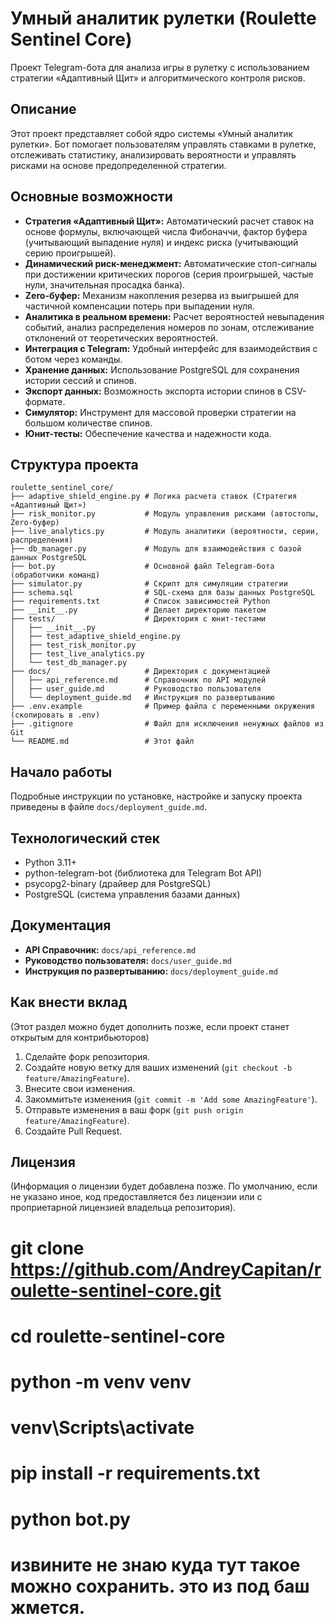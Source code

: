 # Умный аналитик рулетки (Roulette Sentinel Core)

Проект Telegram-бота для анализа игры в рулетку с использованием стратегии «Адаптивный Щит» и алгоритмического контроля рисков.

## Описание

Этот проект представляет собой ядро системы «Умный аналитик рулетки». Бот помогает пользователям управлять ставками в рулетке, отслеживать статистику, анализировать вероятности и управлять рисками на основе предопределенной стратегии.

## Основные возможности

*   **Стратегия «Адаптивный Щит»:** Автоматический расчет ставок на основе формулы, включающей числа Фибоначчи, фактор буфера (учитывающий выпадение нуля) и индекс риска (учитывающий серию проигрышей).
*   **Динамический риск-менеджмент:** Автоматические стоп-сигналы при достижении критических порогов (серия проигрышей, частые нули, значительная просадка банка).
*   **Zero-буфер:** Механизм накопления резерва из выигрышей для частичной компенсации потерь при выпадении нуля.
*   **Аналитика в реальном времени:** Расчет вероятностей невыпадения событий, анализ распределения номеров по зонам, отслеживание отклонений от теоретических вероятностей.
*   **Интеграция с Telegram:** Удобный интерфейс для взаимодействия с ботом через команды.
*   **Хранение данных:** Использование PostgreSQL для сохранения истории сессий и спинов.
*   **Экспорт данных:** Возможность экспорта истории спинов в CSV-формате.
*   **Симулятор:** Инструмент для массовой проверки стратегии на большом количестве спинов.
*   **Юнит-тесты:** Обеспечение качества и надежности кода.

## Структура проекта

```
roulette_sentinel_core/
├── adaptive_shield_engine.py # Логика расчета ставок (Стратегия «Адаптивный Щит»)
├── risk_monitor.py           # Модуль управления рисками (автостопы, Zero-буфер)
├── live_analytics.py         # Модуль аналитики (вероятности, серии, распределения)
├── db_manager.py             # Модуль для взаимодействия с базой данных PostgreSQL
├── bot.py                    # Основной файл Telegram-бота (обработчики команд)
├── simulator.py              # Скрипт для симуляции стратегии
├── schema.sql                # SQL-схема для базы данных PostgreSQL
├── requirements.txt          # Список зависимостей Python
├── __init__.py               # Делает директорию пакетом
├── tests/                    # Директория с юнит-тестами
│   ├── __init__.py
│   ├── test_adaptive_shield_engine.py
│   ├── test_risk_monitor.py
│   ├── test_live_analytics.py
│   └── test_db_manager.py
├── docs/                     # Директория с документацией
│   ├── api_reference.md      # Справочник по API модулей
│   ├── user_guide.md         # Руководство пользователя
│   └── deployment_guide.md   # Инструкция по развертыванию
├── .env.example              # Пример файла с переменными окружения (скопировать в .env)
├── .gitignore                # Файл для исключения ненужных файлов из Git
└── README.md                 # Этот файл
```

## Начало работы

Подробные инструкции по установке, настройке и запуску проекта приведены в файле `docs/deployment_guide.md`.

## Технологический стек

*   Python 3.11+
*   python-telegram-bot (библиотека для Telegram Bot API)
*   psycopg2-binary (драйвер для PostgreSQL)
*   PostgreSQL (система управления базами данных)

## Документация

*   **API Справочник:** `docs/api_reference.md`
*   **Руководство пользователя:** `docs/user_guide.md`
*   **Инструкция по развертыванию:** `docs/deployment_guide.md`

## Как внести вклад

(Этот раздел можно будет дополнить позже, если проект станет открытым для контрибьюторов)

1.  Сделайте форк репозитория.
2.  Создайте новую ветку для ваших изменений (`git checkout -b feature/AmazingFeature`).
3.  Внесите свои изменения.
4.  Закоммитьте изменения (`git commit -m 'Add some AmazingFeature'`).
5.  Отправьте изменения в ваш форк (`git push origin feature/AmazingFeature`).
6.  Создайте Pull Request.

## Лицензия

(Информация о лицензии будет добавлена позже. По умолчанию, если не указано иное, код предоставляется без лицензии или с проприетарной лицензией владельца репозитория).

# git clone https://github.com/AndreyCapitan/roulette-sentinel-core.git
# cd roulette-sentinel-core
# python -m venv venv
# venv\Scripts\activate
# pip install -r requirements.txt
# python bot.py
# извините не знаю куда тут такое можно сохранить. это из под баш жмется.

